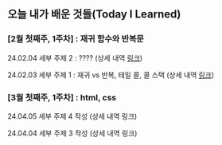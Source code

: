 ## 오늘 내가 배운 것들(Today I Learned)

### [2월 첫째주, 1주차] : 재귀 함수와 반복문  
24.02.04 세부 주제 2 : ???? (상세 내역 [링크](https://en.wikipedia.org/wiki/Tail_call))  

24.02.03 세부 주제 1 : 재귀 vs 반복, 테일 콜, 콜 스택 (상세 내역 [링크](https://github.com/Taeseong-eom/tei-til/blob/main/2%EC%9B%94/2025-02-03.md))  

### [3월 첫째주, 1주차] : html, css

24.04.05 세부 주제 4 작성 (상세 내역 링크)

24.04.04 세부 주제 3 작성 (상세 내역 링크)
